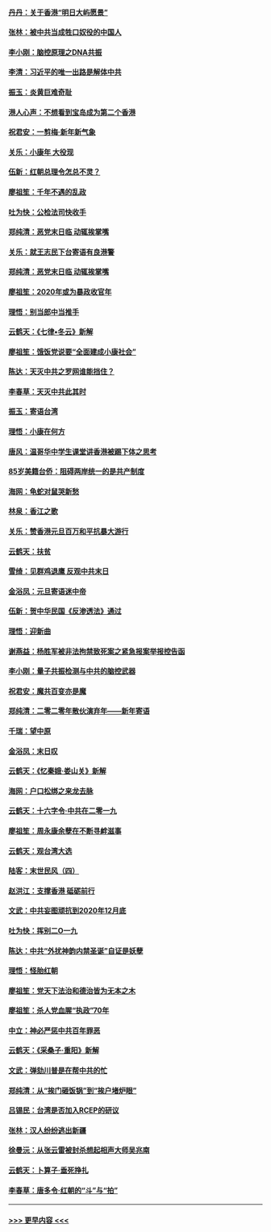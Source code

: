 #### [丹丹：关于香港“明日大屿愿景”](../pages/nsc993/n11783273.md?t=01110544) 
#### [张林：被中共当成牲口奴役的中国人](../pages/nsc993/n11782397.md?t=01110544) 
#### [李小刚：脑控原理之DNA共振](../pages/nsc993/n11780962.md?t=01110544) 
#### [李清：习近平的唯一出路是解体中共](../pages/nsc993/n11780866.md?t=01110544) 
#### [振玉：炎黄巨难奇耻](../pages/nsc993/n11779632.md?t=01110544) 
#### [港人心声：不想看到宝岛成为第二个香港](../pages/nsc993/n11778817.md?t=01110544) 
#### [祝君安：一剪梅‧新年新气象](../pages/nsc993/n11776340.md?t=01110544) 
#### [关乐：小康年 大役现](../pages/nsc993/n11774213.md?t=01110544) 
#### [伍新：红朝总理令怎总不灵？](../pages/nsc993/n11770813.md?t=01110544) 
#### [廖祖笙：千年不遇的乱政](../pages/nsc993/n11770373.md?t=01110544) 
#### [吐为快：公检法司快收手](../pages/nsc993/n11770359.md?t=01110544) 
#### [郑纯清：恶党末日临 动辄挨掌嘴](../pages/nsc993/n11769912.md?t=01110544) 
#### [关乐：就王志民下台寄语有良港警](../pages/nsc993/n11769903.md?t=01110544) 
#### [郑纯清：恶党末日临 动辄挨掌嘴](../pages/nsc993/n11769356.md?t=01110544) 
#### [廖祖笙：2020年或为暴政收官年](../pages/nsc993/n11768216.md?t=01110544) 
#### [理悟：别当郎中当推手](../pages/nsc993/n11768243.md?t=01110544) 
#### [云鹤天：《七律▪冬云》新解](../pages/nsc993/n11768204.md?t=01110544) 
#### [廖祖笙：饿饭党说要“全面建成小康社会”](../pages/nsc993/n11767482.md?t=01110544) 
#### [陈达：天灭中共之罗网谁能挡住？](../pages/nsc993/n11767465.md?t=01110544) 
#### [李春草：天灭中共此其时](../pages/nsc993/n11767452.md?t=01110544) 
#### [振玉：寄语台湾](../pages/nsc993/n11767432.md?t=01110544) 
#### [理悟：小康在何方](../pages/nsc993/n11767394.md?t=01110544) 
#### [唐风：温哥华中学生课堂讲香港被踢下体之思考](../pages/nsc993/n11766848.md?t=01110544) 
#### [85岁美籍台侨：阻碍两岸统一的是共产制度](../pages/nsc993/n11765043.md?t=01110544) 
#### [海网：龟蛇对鼠哭新愁](../pages/nsc993/n11764895.md?t=01110544) 
#### [林泉：香江之歌](../pages/nsc993/n11764415.md?t=01110544) 
#### [关乐：赞香港元旦百万和平抗暴大游行](../pages/nsc993/n11764382.md?t=01110544) 
#### [云鹤天：扶贫](../pages/nsc993/n11764245.md?t=01110544) 
#### [雪绮：见群鸡退鹰  反观中共末日](../pages/nsc993/n11762112.md?t=01110544) 
#### [金浴凤：元旦寄语迷中帝](../pages/nsc993/n11761788.md?t=01110544) 
#### [伍新：贺中华民国《反渗透法》通过](../pages/nsc993/n11761994.md?t=01110544) 
#### [理悟：迎新曲](../pages/nsc993/n11761152.md?t=01110544) 
#### [谢燕益：杨胜军被非法拘禁致死案之紧急报案举报控告函](../pages/nsc993/n11756134.md?t=01110544) 
#### [李小刚：量子共振检测与中共的脑控武器](../pages/nsc993/n11754518.md?t=01110544) 
#### [祝君安：魔共百变亦是魔](../pages/nsc993/n11754469.md?t=01110544) 
#### [郑纯清：二零二零年散伙演弃年——新年寄语](../pages/nsc993/n11754195.md?t=01110544) 
#### [千瑞：望中原](../pages/nsc993/n11754159.md?t=01110544) 
#### [金浴凤：末日叹](../pages/nsc993/n11752359.md?t=01110544) 
#### [云鹤天：《忆秦娥‧娄山关》新解](../pages/nsc993/n11752348.md?t=01110544) 
#### [海网：户口松绑之来龙去脉](../pages/nsc993/n11752328.md?t=01110544) 
#### [云鹤天：十六字令‧中共在二零一九](../pages/nsc993/n11752305.md?t=01110544) 
#### [廖祖笙：周永康余孽在不断寻衅滋事](../pages/nsc993/n11751013.md?t=01110544) 
#### [云鹤天：观台湾大选](../pages/nsc993/n11751007.md?t=01110544) 
#### [陆客：末世民风（四）](../pages/nsc993/n11749203.md?t=01110544) 
#### [赵洪江：支撑香港 砥砺前行](../pages/nsc993/n11748482.md?t=01110544) 
#### [文武：中共妄图顽抗到2020年12月底](../pages/nsc993/n11748446.md?t=01110544) 
#### [吐为快：挥别二O一九](../pages/nsc993/n11748411.md?t=01110544) 
#### [陈达：中共“外扰神韵内禁圣诞”自证是妖孽](../pages/nsc993/n11748226.md?t=01110544) 
#### [理悟：怪胎红朝](../pages/nsc993/n11748206.md?t=01110544) 
#### [廖祖笙：党天下法治和德治皆为无本之木](../pages/nsc993/n11748135.md?t=01110544) 
#### [廖祖笙：杀人党血腥“执政”70年](../pages/nsc993/n11745144.md?t=01110544) 
#### [中立：神必严惩中共百年罪恶](../pages/nsc993/n11744970.md?t=01110544) 
#### [云鹤天：《采桑子‧重阳》新解](../pages/nsc993/n11744948.md?t=01110544) 
#### [文武：弹劾川普是在帮中共的忙](../pages/nsc993/n11744758.md?t=01110544) 
#### [郑纯清：从“挨门砸饭锅”到“挨户堵炉眼”](../pages/nsc993/n11744745.md?t=01110544) 
#### [吕锡民：台湾是否加入RCEP的研议](../pages/nsc993/n11744701.md?t=01110544) 
#### [张林：汉人纷纷逃出新疆](../pages/nsc993/n11743530.md?t=01110544) 
#### [徐曼沅：从张云雷被封杀想起相声大师吴兆南](../pages/nsc993/n11741816.md?t=01110544) 
#### [云鹤天：卜算子‧垂死挣扎](../pages/nsc993/n11739956.md?t=01110544) 
#### [李春草：唐多令‧红朝的“斗”与“拍”](../pages/nsc993/n11739830.md?t=01110544) 

----
#### [ >>> 更早内容 <<< ](../indexes/nsc993-earlier.md)
